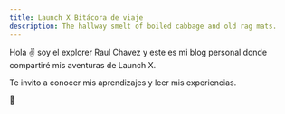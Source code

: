 ```yaml
---
title: Launch X Bitácora de viaje
description: The hallway smelt of boiled cabbage and old rag mats.
---
```


Hola ✌️  soy el explorer Raul Chavez y este es mi blog personal donde compartiré mis aventuras de Launch X.

Te invito a conocer mis aprendizajes y leer mis experiencias.

🚀
